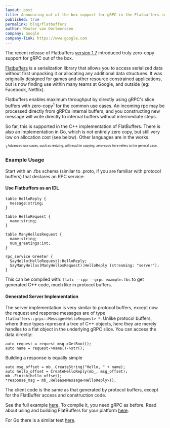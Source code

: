 ```yaml
---
layout: post
title: Announcing out of the box support for gRPC in the Flatbuffers serializaton library.
published: true
permalink: blog/flatbuffers
author: Wouter van Oortmerssen
company: Google
company-link: https://www.google.com
---
```


The recent release of Flatbuffers [version 1.7](https://github.com/google/flatbuffers/releases) introduced truly zero-copy support for gRPC out of the box. 

[Flatbuffers](https://google.github.io/flatbuffers/) is a serialization library that allows you to access serialized data without first unpacking it or allocating any 
additional data structures. It was originally designed for games and other resource constrained applications, but is now finding use
within many teams at Google, and outside (eg: Facebook, Netflix).

<!--more-->

Flatbuffers enables maximum throughput by directly using gRPC's slice buffers with zero-copy<sup>1</sup> for the common use cases. An incoming rpc may be processed directly from gRPCs internal buffers, and you constructing new message will write directly to internal buffers without intermediate steps.

So far, this is supported in the C++ implementation of FlatBuffers. There is also an implementation in Go, which is not entirely zero copy, but still very low on allocation cost (see below). Other languages are in the works.

<sup>1<sup> Advanced use cases, such as resizing, will result in copying, zero-copy here refers to the general case.  

### Example Usage

Start with an .fbs schema (similar to .proto, if you are familiar with protocol buffers) that declares an RPC service:

#### Use Flatbuffers as an IDL

```
table HelloReply {
  message:string;
}

table HelloRequest {
  name:string;
}

table ManyHellosRequest {
  name:string;
  num_greetings:int;
}

rpc_service Greeter {
  SayHello(HelloRequest):HelloReply;
  SayManyHellos(ManyHellosRequest):HelloReply (streaming: "server");
}
```

This can be compiled with: `flatc --cpp --grpc example.fbs` to get generated C++ code, much like in protocol buffers.

#### Generated Server Implementation
The server implementation is very similar to protocol buffers, except now the request and response messages are of type `flatbuffers::grpc::Message<HelloRequest> *`. 
Unlike protocol buffers, where these types represent a tree of C++ objects, here they are merely handles to a flat object in the underlying gRPC slice. You can access the data directly:

```
auto request = request_msg->GetRoot();
auto name = request->name()->str();
```

Building a response is equally simple
```
auto msg_offset = mb_.CreateString("Hello, " + name);
auto hello_offset = CreateHelloReply(mb_, msg_offset);
mb_.Finish(hello_offset);
*response_msg = mb_.ReleaseMessage<HelloReply>();
```

The client code is the same as that generated by protocol buffers, except for the FlatBuffer access and construction code.


See the full example [here](https://github.com/google/flatbuffers/tree/master/grpc/samples/greeter). To compile it, you need gRPC as before. 
Read about using and building FlatBuffers for your platform [here](https://google.github.io/flatbuffers/).

For Go there is a similar test [here](https://github.com/google/flatbuffers/blob/master/grpc/tests/go_test.go).
